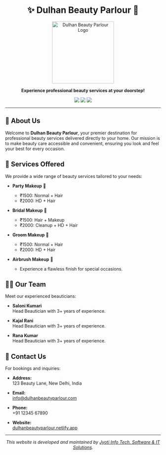 <h1 align="center">✨ Dulhan Beauty Parlour 💄</h1>

<p align="center">
  <img src="https://dulhanbeautyparlour.netlify.app/images/logo.png" alt="Dulhan Beauty Parlour Logo" width="200">
</p>

<p align="center">
  <strong>Experience professional beauty services at your doorstep!</strong>
</p>

<p align="center">
  <a href="https://dulhanbeautyparlour.netlify.app/"><img src="https://img.shields.io/badge/Website-Visit%20Now-brightgreen"></a>
  <img src="https://img.shields.io/github/languages/top/Abhisheksharma004/Beauty-Parlour">
  <img src="https://img.shields.io/github/last-commit/Abhisheksharma004/Beauty-Parlour">
</p>

---

## 🌟 About Us

Welcome to **Dulhan Beauty Parlour**, your premier destination for professional beauty services delivered directly to your home. Our mission is to make beauty care accessible and convenient, ensuring you look and feel your best for every occasion.

## 💼 Services Offered

We provide a wide range of beauty services tailored to your needs:

- **Party Makeup** 🎉
  - ₹1500: Normal + Hair
  - ₹2000: HD + Hair

- **Bridal Makeup** 👰
  - ₹1500: Hair + Makeup
  - ₹2000: Cleanup + HD + Hair

- **Groom Makeup** 🤵
  - ₹1500: Normal + Hair
  - ₹2000: HD + Hair

- **Airbrush Makeup** 💨
  - Experience a flawless finish for special occasions.

## 👩‍🎨 Our Team

Meet our experienced beauticians:

- **Saloni Kumari**  
  Head Beautician with 3+ years of experience.

- **Kajal Rani**  
  Head Beautician with 3+ years of experience.

- **Rana Kumar**  
  Head Beautician with 3+ years of experience.

## 📍 Contact Us

For bookings and inquiries:

- **Address:**  
  123 Beauty Lane, New Delhi, India

- **Email:**  
  [info@dulhanbeautyparlour.com](mailto:info@dulhanbeautyparlour.com)

- **Phone:**  
  +91 12345 67890

- **Website:**  
  [dulhanbeautyparlour.netlify.app](https://dulhanbeautyparlour.netlify.app/)

---

<p align="center">
  <em>This website is developed and maintained by <a href="https://dulhanbeautyparlour.netlify.app/">Jyoti Info Tech. Software & IT Solutions</a>.</em>
</p>
